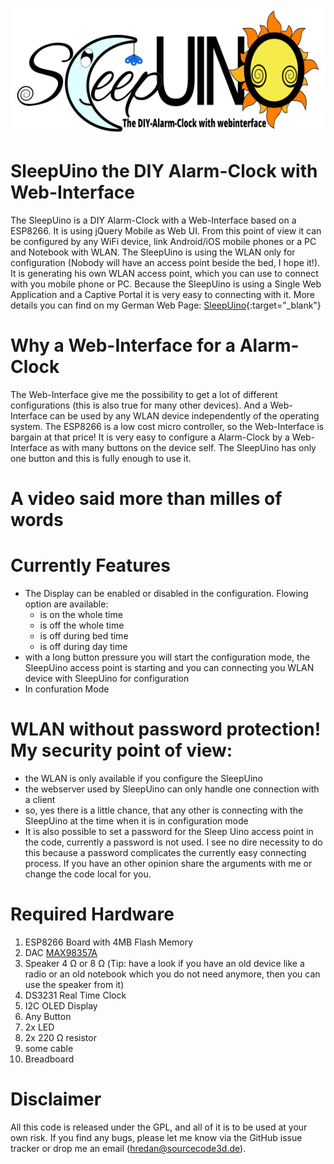 ![SleepUino DIY Alarm-Clock with webinterface](/SleepUino/data/Logo_en.png)
# SleepUino the DIY Alarm-Clock with Web-Interface
The SleepUino is a DIY Alarm-Clock with a Web-Interface based on a ESP8266. It is using jQuery Mobile as Web UI. From this point of view it can be configured by any WiFi device, link Android/iOS mobile phones or a PC and Notebook with WLAN. The SleepUino is using the WLAN only for configuration (Nobody will have an access point beside the bed, I hope it!). It is generating his own WLAN access point, which you can use to connect with you mobile phone or PC. Because the SleepUino is using a Single Web Application and a Captive Portal it is very easy to connecting with it. More details you can find on my German Web Page: [SleepUino](https://www.sleepuino.sourcecode3d.de/){:target="_blank"}

# Why a Web-Interface for a Alarm-Clock
The Web-Interface give me the possibility to get a lot of different configurations (this is also true for many other devices). And a Web-Interface can be used by any WLAN device independently of the operating system. The ESP8266 is a low cost micro controller, so the Web-Interface is bargain at that price! It is very easy to configure a Alarm-Clock by a Web-Interface as with many buttons on the device self. The SleepUino has only one button and this is fully enough to use it.

# A video said more than milles of words

# Currently Features
- The Display can be enabled or disabled in the configuration. Flowing option are available:
  - is on the whole time
  - is off the whole time
  - is off during bed time
  - is off during day time
- with a long button pressure you will start the configuration mode, the SleepUino access point is starting and you can connecting you WLAN device with SleepUino for configuration
- In confuration Mode

# WLAN without password protection! My security point of view:
* the WLAN is only available if you configure the SleepUino
* the webserver used by SleepUino can only handle one connection with a client
* so, yes there is a little chance, that any other is connecting with the SleepUino at the time when it is in configuration mode
* It is also possible to set a password for the Sleep Uino access point in the code, currently a password is not used. I see no dire necessity to do this because a password complicates the currently easy connecting process. If you have an other opinion share the arguments with me or change the code local for you.

# Required Hardware
1. ESP8266 Board with 4MB Flash Memory
2. DAC [MAX98357A](https://www.adafruit.com/product/3006)
3. Speaker 4 Ω or 8 Ω (Tip: have a look if you have an old device like a radio or an old notebook which you do not need anymore, then you can use the speaker from it)
4. DS3231 Real Time Clock
5. I2C OLED Display
6. Any Button
7. 2x LED
8. 2x 220 Ω resistor
9. some cable
10. Breadboard

# Disclaimer
All this code is released under the GPL, and all of it is to be used at your own risk. If you find any bugs, please let me know via the GitHub issue tracker or drop me an email ([hredan@sourcecode3d.de](mailto:hredan@sourcecode3d.de)).


